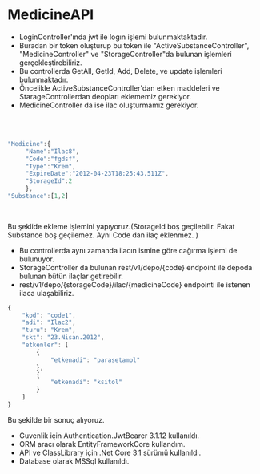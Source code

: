 # MedicineAPI
- LoginController'ında jwt ile logın işlemi bulunmaktaktadır. 
- Buradan bir token oluşturup bu token ile "ActiveSubstanceController", "MedicineController" ve "StorageController"da bulunan işlemleri gerçekleştirebiliriz.
- Bu controllerda GetAll, GetId, Add, Delete, ve update işlemleri bulunmaktadır. 
- Öncelikle ActiveSubstanceController'dan etken maddeleri ve StarageControllerdan deopları eklememiz gerekiyor.
- MedicineController da ise ilac oluşturmamız gerekiyor.

　

```javascript

"Medicine":{
     "Name":"Ilac8",
     "Code":"fgdsf",
     "Type":"Krem",
     "ExpireDate":"2012-04-23T18:25:43.511Z",
     "StorageId":2
     }, 
"Substance":[1,2]
   
    
  ```


Bu şeklide ekleme işlemini yapıyoruz.(StorageId boş geçilebilir. Fakat Substance boş geçilemez. Aynı Code dan ilaç eklenmez. )

- Bu controllerda aynı zamanda ilacın ismine göre cağırma işlemi de bulunuyor.
- StorageController da bulunan rest/v1/depo/{code} endpoint ile depoda bulunan bütün ilaçlar getirebilir.
- rest/v1/depo/{storageCode}/ilac/{medicineCode} endpointi ile istenen ilaca ulaşabiliriz.

```javascript
{
    "kod": "code1",
    "adi": "Ilac2",
    "turu": "Krem",
    "skt": "23.Nisan.2012",
    "etkenler": [
        {
            "etkenadi": "parasetamol"
        },
        {
            "etkenadi": "ksitol"
        }
    ]
}
 ```
Bu şekilde bir sonuç alıyoruz.

- Guvenlik için Authentication.JwtBearer 3.1.12 kullanıldı.
- ORM aracı olarak EntityFrameworkCore kullandım.
- API ve ClassLibrary için .Net Core 3.1 sürümü kullanıldı.
- Database olarak MSSql kullanıldı.
